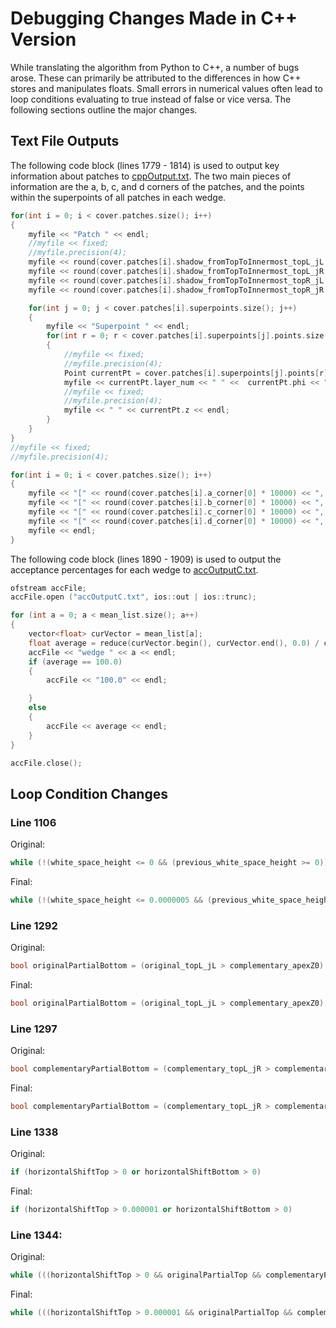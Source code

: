 # Debugging Changes Made in C++ Version

While translating the algorithm from Python to C++, a number of bugs arose. These can primarily be attributed to the differences in how C++ stores and manipulates floats. Small errors in numerical values often lead to loop conditions evaluating to true instead of false or vice versa. 
The following sections outline the major changes. 

## Text File Outputs
The following code block (lines 1779 - 1814) is used to output key information about patches to [cppOutput.txt](wedgeCover%2Fcmake-build-debug%2FcppOutput.txt). The two main pieces of information are the a, b, c, and d corners of the patches, and the points within the superpoints of all patches in each wedge. 
```c++
for(int i = 0; i < cover.patches.size(); i++)
{
    myfile << "Patch " << endl;
    //myfile << fixed;
    //myfile.precision(4);
    myfile << round(cover.patches[i].shadow_fromTopToInnermost_topL_jL * 10000) << endl;
    myfile << round(cover.patches[i].shadow_fromTopToInnermost_topL_jR * 10000) << endl;
    myfile << round(cover.patches[i].shadow_fromTopToInnermost_topR_jL * 10000) << endl;
    myfile << round(cover.patches[i].shadow_fromTopToInnermost_topR_jR * 10000) << endl;

    for(int j = 0; j < cover.patches[i].superpoints.size(); j++)
    {
        myfile << "Superpoint " << endl;
        for(int r = 0; r < cover.patches[i].superpoints[j].points.size(); r++)
        {
            //myfile << fixed;
            //myfile.precision(4);
            Point currentPt = cover.patches[i].superpoints[j].points[r];
            myfile << currentPt.layer_num << " " <<  currentPt.phi << " " << int(currentPt.radius);
            //myfile << fixed;
            //myfile.precision(4);
            myfile << " " << currentPt.z << endl;
        }
    }
}
//myfile << fixed;
//myfile.precision(4);

for(int i = 0; i < cover.patches.size(); i++)
{
    myfile << "[" << round(cover.patches[i].a_corner[0] * 10000) << ", " << round(cover.patches[i].a_corner[1] * 10000) << "]" << endl;
    myfile << "[" << round(cover.patches[i].b_corner[0] * 10000) << ", " << round(cover.patches[i].b_corner[1] * 10000) << "]" << endl;
    myfile << "[" << round(cover.patches[i].c_corner[0] * 10000) << ", " << round(cover.patches[i].c_corner[1] * 10000) << "]" << endl;
    myfile << "[" << round(cover.patches[i].d_corner[0] * 10000) << ", " << round(cover.patches[i].d_corner[1] * 10000) << "]" << endl;
    myfile << endl;
}
```

The following code block (lines 1890 - 1909) is used to output the acceptance percentages for each wedge to [accOutputC.txt](wedgeCover%2Fcmake-build-debug%2FaccOutputC.txt). 
```c++
ofstream accFile;
accFile.open ("accOutputC.txt", ios::out | ios::trunc);

for (int a = 0; a < mean_list.size(); a++)
{
    vector<float> curVector = mean_list[a];
    float average = reduce(curVector.begin(), curVector.end(), 0.0) / curVector.size();
    accFile << "wedge " << a << endl;
    if (average == 100.0)
    {
        accFile << "100.0" << endl;

    }
    else
    {
        accFile << average << endl;
    }
}

accFile.close();
```

## Loop Condition Changes
### Line 1106

Original: 
```c++
while (!(white_space_height <= 0 && (previous_white_space_height >= 0)) && (abs(white_space_height) > 0.000001) && ((patches[patches.size() - 1].c_corner[1] > -1 * env.trapezoid_edges[env.num_layers - 1]) || (white_space_height > 0)) && (current_z_top_index < (int) (data->array[env.num_layers - 1].size() - 1)) && !(repeat_patch) && !(repeat_original))

```

Final: 
```c++
while (!(white_space_height <= 0.0000005 && (previous_white_space_height >= 0)) && (abs(white_space_height) > 0.000005) && ((patches[patches.size() - 1].c_corner[1] > -1 * env.trapezoid_edges[env.num_layers - 1]) || (white_space_height > 0.000005)) && (current_z_top_index < (int) (data->array[env.num_layers - 1].size() - 1)) && !(repeat_patch) && !(repeat_original)) 
```

### Line 1292 

Original:
```c++
bool originalPartialBottom = (original_topL_jL > complementary_apexZ0) && (original_topL_jL < apexZ0) && (abs(patches[patches.size() - 2].straightLineProjectorFromLayerIJtoK(original_topL_jL,z_top_min,1,env.num_layers,0)) < 20 * env.beam_axis_lim);
```

Final:
```c++
bool originalPartialBottom = (original_topL_jL > complementary_apexZ0) && ((original_topL_jL - apexZ0) < -0.0001) && (abs(patches[patches.size() - 2].straightLineProjectorFromLayerIJtoK(original_topL_jL,z_top_min,1,env.num_layers,0)) < 20 * env.beam_axis_lim);
```

### Line 1297

Original:
```c++
bool complementaryPartialBottom = (complementary_topL_jR > complementary_apexZ0) and (complementary_topL_jR < apexZ0) and (abs(self.patches[-1].straightLineProjectorFromLayerIJtoK(complementary_topL_jR,z_top_min,1,self.env.num_layers,0))<20*self.env.beam_axis_lim);
```
Final:
```c++
bool complementaryPartialBottom = (complementary_topL_jR > complementary_apexZ0) && ((complementary_topL_jR - apexZ0) < -0.0001) && (abs(patches[patches.size() - 1].straightLineProjectorFromLayerIJtoK(complementary_topL_jR,z_top_min,1,env.num_layers,0)) < 20 * env.beam_axis_lim);

```

### Line 1338 

Original: 
```c++
if (horizontalShiftTop > 0 or horizontalShiftBottom > 0)
```

Final: 
```c++
if (horizontalShiftTop > 0.000001 or horizontalShiftBottom > 0)
```

### Line 1344: 

Original: 
```c++
while (((horizontalShiftTop > 0 && originalPartialTop && complementaryPartialTop) || (horizontalShiftBottom > 0 && originalPartialBottom && complementaryPartialBottom)) && doShiftedPatch && (horizontalOverlapTop <= 0) && (horizontalOverlapBottom <= 0) && (newGapTop < 0 || newGapBottom < 0))

```

Final: 
```c++
while (((horizontalShiftTop > 0.000001 && originalPartialTop && complementaryPartialTop) || (horizontalShiftBottom > 0.000001 && originalPartialBottom && complementaryPartialBottom)) && doShiftedPatch && (horizontalOverlapTop <= 0) && (horizontalOverlapBottom <= 0) && (newGapTop < 0 || newGapBottom < 0))

```

